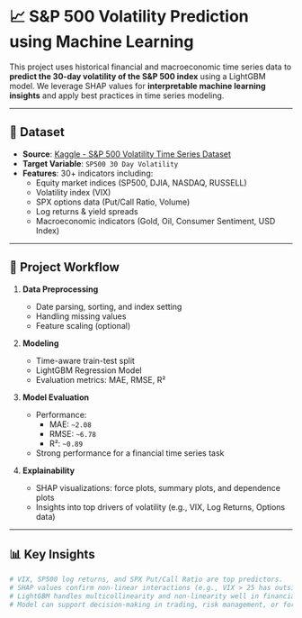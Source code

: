# 📈 S&P 500 Volatility Prediction using Machine Learning

This project uses historical financial and macroeconomic time series data to **predict the 30-day volatility of the S&P 500 index** using a LightGBM model. We leverage SHAP values for **interpretable machine learning insights** and apply best practices in time series modeling.

---

## 📁 Dataset

- **Source**: [Kaggle - S&P 500 Volatility Time Series Dataset](https://www.kaggle.com/datasets/mathisjander/s-and-p500-volatility-prediction-time-series-data)
- **Target Variable**: `SP500 30 Day Volatility`
- **Features**: 30+ indicators including:
  - Equity market indices (SP500, DJIA, NASDAQ, RUSSELL)
  - Volatility index (VIX)
  - SPX options data (Put/Call Ratio, Volume)
  - Log returns & yield spreads
  - Macroeconomic indicators (Gold, Oil, Consumer Sentiment, USD Index)

---

## 🔧 Project Workflow

1. **Data Preprocessing**
   - Date parsing, sorting, and index setting
   - Handling missing values
   - Feature scaling (optional)

2. **Modeling**
   - Time-aware train-test split
   - LightGBM Regression Model
   - Evaluation metrics: MAE, RMSE, R²

3. **Model Evaluation**
   - Performance:
     - MAE: `~2.08`
     - RMSE: `~6.78`
     - R²: `~0.89`
   - Strong performance for a financial time series task

4. **Explainability**
   - SHAP visualizations: force plots, summary plots, and dependence plots
   - Insights into top drivers of volatility (e.g., VIX, Log Returns, Options data)

---

## 📊 Key Insights

```python
# VIX, SP500 log returns, and SPX Put/Call Ratio are top predictors.
# SHAP values confirm non-linear interactions (e.g., VIX > 25 has outsized impact).
# LightGBM handles multicollinearity and non-linearity well in financial data.
# Model can support decision-making in trading, risk management, or forecasting.
